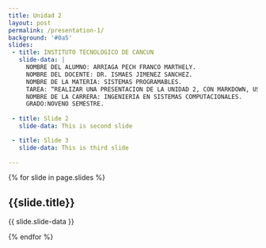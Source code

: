 ```yaml
---
title: Unidad 2
layout: post
permalink: /presentation-1/
background: '#0a5'
slides:
 - title: INSTITUTO TECNOLOGICO DE CANCUN 
   slide-data: |
     NOMBRE DEL ALUMNO: ARRIAGA PECH FRANCO MARTHELY.
     NOMBRE DEL DOCENTE: DR. ISMAES JIMENEZ SANCHEZ.
     NOMBRE DE LA MATERIA: SISTEMAS PROGRAMABLES.
     TAREA: “REALIZAR UNA PRESENTACION DE LA UNIDAD 2, CON MARKDOWN, USANDO https://slides.webjeda.com/ EN SU PROPIO REPOSITORIO DE     SLIDES”.
     NOMBRE DE LA CARRERA: INGENIERIA EN SISTEMAS COMPUTACIONALES.
     GRADO:NOVENO SEMESTRE.
     
 - title: Slide 2
   slide-data: This is second slide

 - title: Slide 3
   slide-data: This is third slide
  
---
```


{% for slide in page.slides %}
                    
<section data-background="{% if slide.background %}{{slide.background}}{% else %}{{page.background}}{% endif %}"><h1>{{slide.title}}</h1>{{ slide.slide-data }}</section>
                    
{% endfor %}
